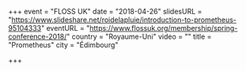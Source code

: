 +++
event = "FLOSS UK"
date = "2018-04-26"
slidesURL = "https://www.slideshare.net/roidelapluie/introduction-to-prometheus-95104333"
eventURL = "https://www.flossuk.org/membership/spring-conference-2018/"
country = "Royaume-Uni"
video = ""
title = "Prometheus"
city = "Édimbourg"

+++

